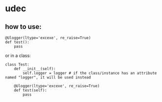 # udec

## how to use:

```
@Ulogger(ltype='excexe', re_raise=True)
def test():
    pass
```
or in a class:
```
class Test: 
    def __init__(self):
        self.logger = logger # if the class/instance has an attribute named "logger", it will be used instead
    
    @Ulogger(ltype='excexe', re_raise=True)
    def test(self):
        pass
```
